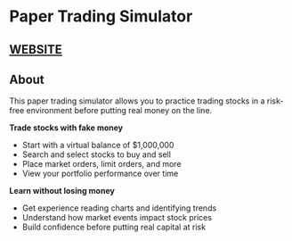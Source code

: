 # Paper Trading Simulator 

## [WEBSITE](https://roomfulmoshe.github.io/paper_trading_project/)

## About

This paper trading simulator allows you to practice trading stocks in a risk-free environment before putting real money on the line. 

**Trade stocks with fake money**
- Start with a virtual balance of $1,000,000 
- Search and select stocks to buy and sell
- Place market orders, limit orders, and more
- View your portfolio performance over time



**Learn without losing money**
- Get experience reading charts and identifying trends
- Understand how market events impact stock prices
- Build confidence before putting real capital at risk
